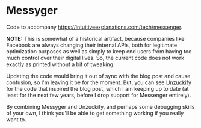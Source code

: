 # Messyger

Code to accompany <https://intuitiveexplanations.com/tech/messenger>.

**NOTE:** This is somewhat of a historical artifact, because companies
like Facebook are always changing their internal APIs, both for
legitimate optimization purposes as well as simply to keep end users
from having too much control over their digital lives. So, the current
code does not work exactly as printed without a bit of tweaking.

Updating the code would bring it out of sync with the blog post and
cause confusion, so I'm leaving it be for the moment. But, you can see
[Unzuckify](https://github.com/radian-software/unzuckify) for the code
that inspired the blog post, which I am keeping up to date (at least
for the next few years, before I drop support for Messenger entirely).

By combining Messyger and Unzuckify, and perhaps some debugging skills
of your own, I think you'll be able to get something working if you
really want to.
